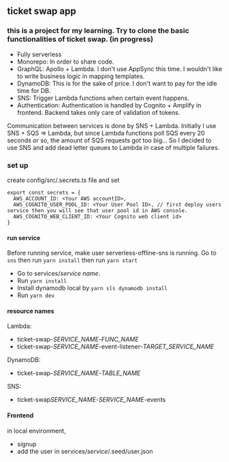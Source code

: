 ## ticket swap app

### this is a project for my learning. Try to clone the basic functionalities of ticket swap. (in progress)

- Fully serverless
- Monorepo: In order to share code.
- GraphQL: Apollo + Lambda. I don't use AppSync this time. I wouldn't like to write business logic in mapping templates.
- DynamoDB: This is for the sake of price. I don't want to pay for the idle time for DB.
- SNS: Trigger Lambda functions when certain event happens.
- Authentication: Authentication is handled by Cognito + Amplify in frontend. Backend takes only care of validation of tokens.

Communication between services is done by SNS + Lambda. Initially I use SNS + SQS => Lambda, but since Lambda functions poll SQS every 20 seconds or so, the amount of SQS requests got too big... So I decided to use SNS and add dead letter queues to Lambda in case of multiple failures.

### set up

create config/src/.secrets.ts file and set

```
export const secrets = {
  AWS_ACCOUNT_ID: <Your AWS accountID>,
  AWS_COGNITO_USER_POOL_ID: <Your User Pool ID>, // first deploy users service then you will see that user pool id in AWS console.
  AWS_COGNITO_WEB_CLIENT_ID: <Your Cognito web client id>
}
```

#### run service

Before running service, make user serverless-offline-sns is running. Go to `sns` then run `yarn install` then run `yarn start`

- Go to services/_service name_.
- Run `yarn install`
- Install dynamodb local by `yarn sls dynamodb install`
- Run `yarn dev`

#### resource names

Lambda:

- ticket-swap-_SERVICE_NAME_-_FUNC_NAME_
- ticket-swap-_SERVICE_NAME_-event-listener-_TARGET_SERVICE_NAME_

DynamoDB:

- ticket-swap-_SERVICE_NAME_-_TABLE_NAME_

SNS:

- ticket-swap*SERVICE_NAME*-_SERVICE_NAME_-events

#### Frontend

in local environment,

- signup
- add the user in services/_service_/.seed/user.json

